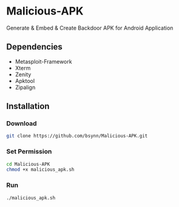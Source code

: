 # Malicious-APK
  Generate & Embed & Create Backdoor APK for Android Application

## Dependencies
  - Metasploit-Framework
  - Xterm
  - Zenity
  - Apktool
  - Zipalign

## Installation

### Download
```bash
git clone https://github.com/bsynn/Malicious-APK.git
```
### Set Permission
```bash
cd Malicious-APK
chmod +x malicious_apk.sh
```
### Run
```bash
./malicious_apk.sh
```
